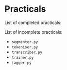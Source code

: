 # Practicals

List of completed practicals:

List of incomplete practicals:
* `segmenter.py`
* `tokeniser.py`
* `transcriber.py`
* `trainer.py`
* `tagger.py`
